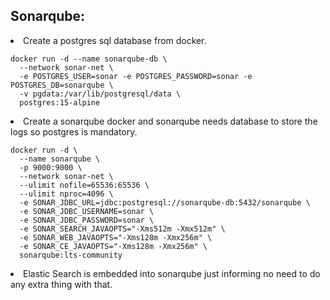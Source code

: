 <h2> Sonarqube: </h2>
<li>
Create a postgres sql database from docker.
  
```
docker run -d --name sonarqube-db \
  --network sonar-net \
  -e POSTGRES_USER=sonar -e POSTGRES_PASSWORD=sonar -e POSTGRES_DB=sonarqube \
  -v pgdata:/var/lib/postgresql/data \
  postgres:15-alpine
```

</li>
<li>
Create a sonarqube docker and sonarqube needs database to store the logs so postgres is mandatory.
  
```
docker run -d \
  --name sonarqube \
  -p 9000:9000 \
  --network sonar-net \
  --ulimit nofile=65536:65536 \
  --ulimit nproc=4096 \
  -e SONAR_JDBC_URL=jdbc:postgresql://sonarqube-db:5432/sonarqube \
  -e SONAR_JDBC_USERNAME=sonar \
  -e SONAR_JDBC_PASSWORD=sonar \
  -e SONAR_SEARCH_JAVAOPTS="-Xms512m -Xmx512m" \
  -e SONAR_WEB_JAVAOPTS="-Xms128m -Xmx256m" \
  -e SONAR_CE_JAVAOPTS="-Xms128m -Xmx256m" \
  sonarqube:lts-community
```

</li>
<li>
Elastic Search is embedded into sonarqube just informing no need to do any extra thing with that.
</li>
